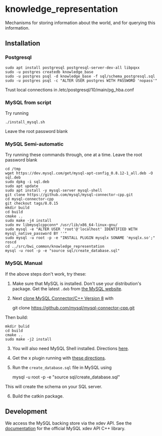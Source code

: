 # knowledge_representation

Mechanisms for storing information about the world, and for querying this information.

## Installation

### Postgresql

    sudo apt install postgresql postgresql-server-dev-all libpqxx
    sudo -u postgres createdb knowledge_base
    sudo -u postgres psql -d knowledge_base -f sql/schema_postgresql.sql
    sudo -u postgres psql -c "ALTER USER postgres WITH PASSWORD 'nopass'"

Trust local connections in /etc/postgresql/10/main/pg_hba.conf

### MySQL from script

Try running

    ./install_mysql.sh

Leave the root password blank

### MySQL Semi-automatic

Try running these commands through, one at a time. Leave the root password blank

    cd /tmp
    wget https://dev.mysql.com/get/mysql-apt-config_0.8.12-1_all.deb -O sql.deb
    sudo dpkg -i sql.deb
    sudo apt update
    sudo apt install -y mysql-server mysql-shell
    git clone https://github.com/mysql/mysql-connector-cpp.git
    cd mysql-connector-cpp
    git checkout tags/8.0.15
    mkdir build
    cd build
    cmake ..
    sudo make -j4 install
    sudo mv libmysqlcppconn* /usr/lib/x86_64-linux-gnu/
    sudo mysql -e "ALTER USER 'root'@'localhost' IDENTIFIED WITH mysql_native_password BY ''"
    sudo mysql -u root -p -e "INSTALL PLUGIN mysqlx SONAME 'mysqlx.so';"
    roscd
    cd ../src/bwi_common/knowledge_representation
    mysql -u root -p -e "source sql/create_database.sql"
    
### MySQL Manual

If the above steps don't work, try these:

1. Make sure that MySQL is installed. Don't use your distribution's package. Get the latest `.deb` from [the MySQL website](https://dev.mysql.com/doc/mysql-apt-repo-quick-guide/en/#apt-repo-fresh-install
).
2. Next [clone MySQL Connector/C++ Version 8](https://dev.mysql.com/downloads/connector/cpp/) with 

    git clone https://github.com/mysql/mysql-connector-cpp.git

Then build:

    mkdir bulid
    cd build
    cmake ..
    sudo make -j2 install

  
3. You will also need MySQL Shell installed. Directions [here](https://dev.mysql.com/doc/refman/5.7/en/installing-mysql-shell-linux-quick.html).


4. Get the x plugin running with [these directions](https://dev.mysql.com/doc/refman/5.7/en/document-store-setting-up.html).

5. Run the `create_database.sql` file in MySQL using 

    mysql -u root -p -e "source sql/create_database.sql"
    
This will create the schema on your SQL server.
    
  
6. Build the catkin package.

## Development

We access the MySQL backing store via the xdev API. See the [documentation](https://dev.mysql.com/doc/dev/connector-cpp/8.0/) for the official MySQL xdev API C++ library.
